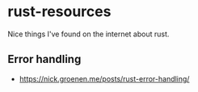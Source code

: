 # rust-resources
Nice things I've found on the internet about rust.

## Error handling

- https://nick.groenen.me/posts/rust-error-handling/